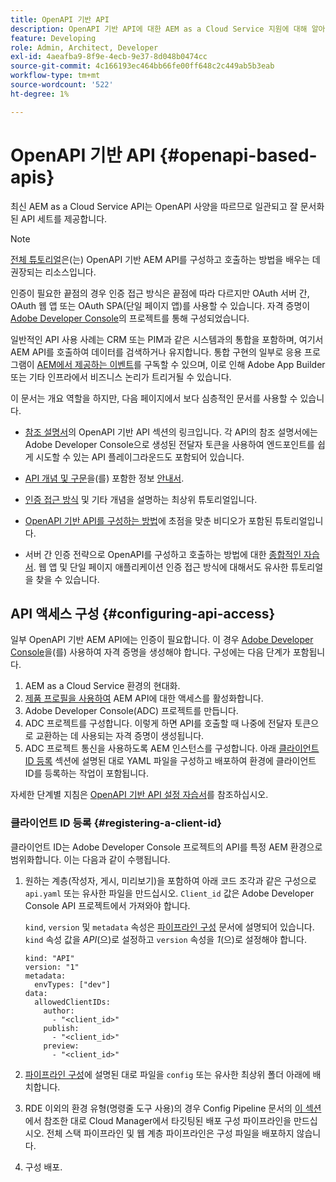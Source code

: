 ```yaml
---
title: OpenAPI 기반 API
description: OpenAPI 기반 API에 대한 AEM as a Cloud Service 지원에 대해 알아보기
feature: Developing
role: Admin, Architect, Developer
exl-id: 4aeafba9-8f9e-4ecb-9e37-8d048b0474cc
source-git-commit: 4c166193ec464bb66fe00ff648c2c449ab5b3eab
workflow-type: tm+mt
source-wordcount: '522'
ht-degree: 1%

---
```


# OpenAPI 기반 API {#openapi-based-apis}

최신 AEM as a Cloud Service API는 OpenAPI 사양을 따르므로 일관되고 잘 문서화된 API 세트를 제공합니다.

>[!NOTE]
>
> [전체 튜토리얼](https://experienceleague.adobe.com/ko/docs/experience-manager-learn/cloud-service/aem-apis/invoke-openapi-based-aem-apis)은(는) OpenAPI 기반 AEM API를 구성하고 호출하는 방법을 배우는 데 권장되는 리소스입니다.

인증이 필요한 끝점의 경우 인증 접근 방식은 끝점에 따라 다르지만 OAuth 서버 간, OAuth 웹 앱 또는 OAuth SPA(단일 페이지 앱)를 사용할 수 있습니다. 자격 증명이 [Adobe Developer Console](https://developer.adobe.com/developer-console/)의 프로젝트를 통해 구성되었습니다.

일반적인 API 사용 사례는 CRM 또는 PIM과 같은 시스템과의 통합을 포함하며, 여기서 AEM API를 호출하여 데이터를 검색하거나 유지합니다. 통합 구현의 일부로 응용 프로그램이 [AEM에서 제공하는 이벤트](https://experienceleague.adobe.com/en/docs/experience-manager-learn/cloud-service/aem-eventing/overview)를 구독할 수 있으며, 이로 인해 Adobe App Builder 또는 기타 인프라에서 비즈니스 논리가 트리거될 수 있습니다.

이 문서는 개요 역할을 하지만, 다음 페이지에서 보다 심층적인 문서를 사용할 수 있습니다.

* [참조 설명서](https://developer.adobe.com/experience-cloud/experience-manager-apis/)의 OpenAPI 기반 API 섹션의 링크입니다. 각 API의 참조 설명서에는 Adobe Developer Console으로 생성된 전달자 토큰을 사용하여 엔드포인트를 쉽게 시도할 수 있는 API 플레이그라운드도 포함되어 있습니다.

* [API 개념 및 구문](https://developer.adobe.com/experience-cloud/experience-manager-apis/guides/how-to/)을(를) 포함한 정보 [안내서](https://developer.adobe.com/experience-cloud/experience-manager-apis/guides/).

* [인증 접근 방식](https://experienceleague.adobe.com/en/docs/experience-manager-learn/cloud-service/aem-apis/openapis/overview#authentication-support) 및 기타 개념을 설명하는 최상위 튜토리얼입니다.

* [OpenAPI 기반 API를 구성하는 방법](https://experienceleague.adobe.com/en/docs/experience-manager-learn/cloud-service/aem-apis/openapis/setup)에 초점을 맞춘 비디오가 포함된 튜토리얼입니다.

* 서버 간 인증 전략으로 OpenAPI를 구성하고 호출하는 방법에 대한 [종합적인 자습서](https://experienceleague.adobe.com/ko/docs/experience-manager-learn/cloud-service/aem-apis/invoke-openapi-based-aem-apis). 웹 앱 및 단일 페이지 애플리케이션 인증 접근 방식에 대해서도 유사한 튜토리얼을 찾을 수 있습니다.

## API 액세스 구성 {#configuring-api-access}

일부 OpenAPI 기반 AEM API에는 인증이 필요합니다. 이 경우 [Adobe Developer Console](https://developer.adobe.com/developer-console/)을(를) 사용하여 자격 증명을 생성해야 합니다. 구성에는 다음 단계가 포함됩니다.

1. AEM as a Cloud Service 환경의 현대화.
1. [제품 프로필을 사용하여](/help/onboarding/aem-cs-team-product-profiles.md#aem-product-profiles) AEM API에 대한 액세스를 활성화합니다.
1. Adobe Developer Console(ADC) 프로젝트를 만듭니다.
1. ADC 프로젝트를 구성합니다. 이렇게 하면 API를 호출할 때 나중에 전달자 토큰으로 교환하는 데 사용되는 자격 증명이 생성됩니다.
1. ADC 프로젝트 통신을 사용하도록 AEM 인스턴스를 구성합니다. 아래 [클라이언트 ID 등록](#registering-a-client-id) 섹션에 설명된 대로 YAML 파일을 구성하고 배포하여 환경에 클라이언트 ID를 등록하는 작업이 포함됩니다.

자세한 단계별 지침은 [OpenAPI 기반 API 설정 자습서](https://experienceleague.adobe.com/en/docs/experience-manager-learn/cloud-service/aem-apis/openapis/setup)를 참조하십시오.

### 클라이언트 ID 등록 {#registering-a-client-id}

클라이언트 ID는 Adobe Developer Console 프로젝트의 API를 특정 AEM 환경으로 범위화합니다. 이는 다음과 같이 수행됩니다.

1. 원하는 계층(작성자, 게시, 미리보기)을 포함하여 아래 코드 조각과 같은 구성으로 `api.yaml` 또는 유사한 파일을 만드십시오. `Client_id` 값은 Adobe Developer Console API 프로젝트에서 가져와야 합니다.

   `kind`, `version` 및 `metadata` 속성은 [파이프라인 구성](/help/operations/config-pipeline.md#common-syntax) 문서에 설명되어 있습니다. `kind` 속성 값을 *API*(으)로 설정하고 `version` 속성을 *1*(으)로 설정해야 합니다.

   ```
   kind: "API"
   version: "1"
   metadata:
     envTypes: ["dev"]
   data:
     allowedClientIDs:
       author:
         - "<client_id>"
       publish:
         - "<client_id>"
       preview:
         - "<client_id>"
   ```

1. [파이프라인 구성](/help/operations/config-pipeline.md#folder-structure)에 설명된 대로 파일을 `config` 또는 유사한 최상위 폴더 아래에 배치합니다.
1. RDE 이외의 환경 유형(명령줄 도구 사용)의 경우 Config Pipeline 문서의 [이 섹션](/help/operations/config-pipeline.md#creating-and-managing)에서 참조한 대로 Cloud Manager에서 타깃팅된 배포 구성 파이프라인을 만드십시오. 전체 스택 파이프라인 및 웹 계층 파이프라인은 구성 파일을 배포하지 않습니다.
1. 구성 배포.
